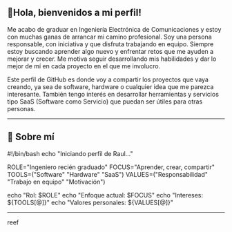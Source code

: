 ## 👋Hola, bienvenidos a mi perfil!

Me acabo de graduar en Ingeniería Electrónica de Comunicaciones y estoy con muchas ganas de arrancar mi camino profesional. Soy una persona responsable, con iniciativa y que disfruta trabajando en equipo. Siempre estoy buscando aprender algo nuevo y enfrentar retos que me ayuden a mejorar y crecer. Me motiva seguir desarrollando mis habilidades y dar lo mejor de mí en cada proyecto en el que me involucro.

Este perfil de GitHub es donde voy a compartir los proyectos que vaya creando, ya sea de software, hardware o cualquier idea que me parezca interesante. También tengo interés en desarrollar herramientas y servicios tipo SaaS (Software como Servicio) que puedan ser útiles para otras personas.

---

## 🚀 Sobre mí
#!/bin/bash
echo "Iniciando perfil de Raul..."

ROLE="Ingeniero recién graduado"
FOCUS="Aprender, crear, compartir"
TOOLS=("Software" "Hardware" "SaaS")
VALUES=("Responsabilidad" "Trabajo en equipo" "Motivación")

echo "Rol: $ROLE"
echo "Enfoque actual: $FOCUS"
echo "Intereses: ${TOOLS[@]}"
echo "Valores personales: ${VALUES[@]}"

</pre>

---
reef
